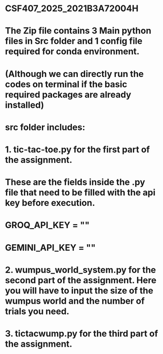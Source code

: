 # CSF407_2025_2021B3A72004H

# The Zip file contains 3 Main python files in Src folder and 1 config file required for conda environment.
# (Although we can directly run the codes on terminal if the basic required packages are already installed)

# src folder includes:
# 1. tic-tac-toe.py  for the first part of the assignment.
#    These are the fields inside the .py file that need to be filled with the api key before execution.
#    GROQ_API_KEY = ""
#    GEMINI_API_KEY = ""

# 2. wumpus_world_system.py  for the second part of the assignment. Here you will have to input the size of the wumpus world and the number of trials you need.

# 3. tictacwump.py for the third part of the assignment.
